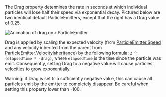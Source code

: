 The Drag property determines the rate in seconds at which individual
particles will lose half their speed via exponential decay. Pictured below
are two identical default ParticleEmitters, except that the right has a
Drag value of 0.25.

![Animation of drag on a ParticleEmitter][1]

Drag is applied by scaling the expected velocity (from
[ParticleEmitter.Speed](https://create.roblox.com/docs/reference/engine/classes/ParticleEmitter#Speed) and any velocity inherited from the parent from
[ParticleEmitter.VelocityInheritance](https://create.roblox.com/docs/reference/engine/classes/ParticleEmitter#VelocityInheritance)) by the following formula:
`2 ^ (elapsedTime * -drag)`, where `elapsedTime` is the time since the
particle was emit. Consequently, setting Drag to a negative value will
cause particles' velocities to grow exponentially.

Warning: if Drag is set to a sufficiently negative value, this can cause
all particles emit by the emitter to completely disappear. Be careful when
setting this property lower than -100.

[1]: https://prod.docsiteassets.roblox.com/assets/blt9a58d2b5746274de/ParticleEmitter_Drag.gif